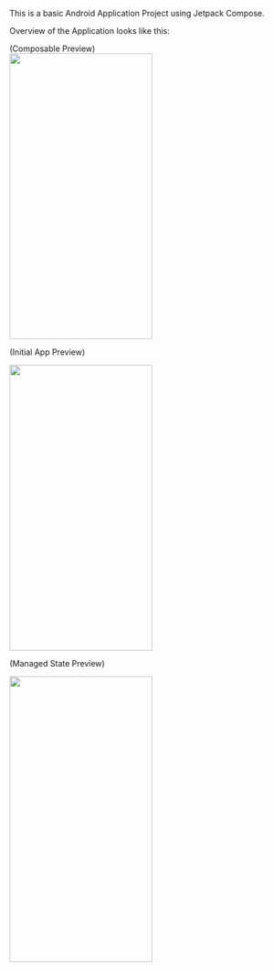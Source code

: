 This is a basic Android Application Project using Jetpack Compose.

Overview of the Application looks like this: 
<p>
(Composable Preview)
<br>
<img src="https://github.com/stym-rj/CSE224-Fundamentals-of-Android/assets/62481122/b3cb0f63-d320-4486-bf8e-af96cefa0788" width="250" height="500">
</p>

(Initial App Preview)

<img src="https://github.com/stym-rj/CSE224-Fundamentals-of-Android/assets/62481122/3290d9d7-680a-4258-bc2d-8db8e6f37b57" width="250" height="500">


(Managed State Preview)

<img src="https://github.com/stym-rj/CSE224-Fundamentals-of-Android/assets/62481122/2e86728e-55cc-4026-8c3a-84fa869780f8" width="250" height="500">
